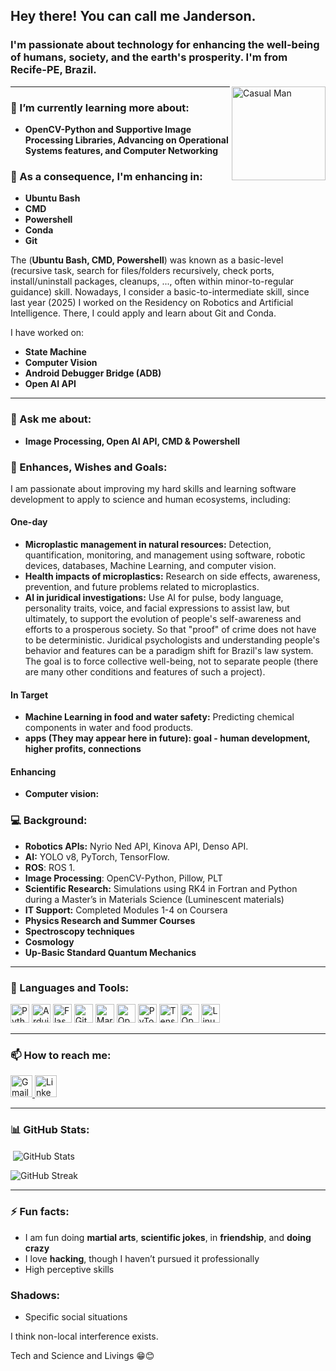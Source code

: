 
<h2 align="left">Hey there! You can call me Janderson. </h2> 
<h3>I'm passionate about technology for enhancing the well-being of humans, society, and the earth's prosperity. I'm from Recife-PE, Brazil. </h3>

<p align="left">
<!--   <a href="https://github.com/ryo-ma/github-profile-trophy"> -->
<!--     <img src="https://github-profile-trophy.vercel.app/?username=jandersoncosta97" alt="GitHub Trophy" /> -->
<!--   </a> -->
<!-- </p> -->

<img align="right" height="150" src="https://www.w3schools.com/howto/img_avatar.png" alt="Casual Man" />


---

### 🌱 I’m currently learning more about:
- **OpenCV-Python and Supportive Image Processing Libraries, Advancing on Operational Systems features, and Computer Networking**

### 🌱 As a consequence, I'm enhancing in:
- **Ubuntu Bash**
- **CMD**
- **Powershell**
- **Conda**
- **Git**

The (**Ubuntu Bash, CMD, Powershell**) was known as a basic-level (recursive task, search for files/folders recursively, check ports, install/uninstall packages, cleanups, ..., often within minor-to-regular guidance) skill. Nowadays, I consider a basic-to-intermediate skill, since last year (2025) I worked on the Residency on Robotics and Artificial Intelligence. There, I could apply and learn about Git and Conda.

I have worked on:

- **State Machine**
- **Computer Vision**
- **Android Debugger Bridge (ADB)**
- **Open AI API**

---

### 💬 Ask me about:
- **Image Processing, Open AI API, CMD & Powershell**


### 🎯 Enhances, Wishes and Goals:
I am passionate about improving my hard skills and learning software development to apply to science and human ecosystems, including:
#### One-day

- **Microplastic management in natural resources:** Detection, quantification, monitoring, and management using software, robotic devices, databases, Machine Learning, and computer vision.
- **Health impacts of microplastics:** Research on side effects, awareness, prevention, and future problems related to microplastics.
- **AI in juridical investigations:** Use AI for pulse, body language, personality traits, voice, and facial expressions to assist law, but ultimately, to support the evolution of people's self-awareness and efforts to a prosperous society. So that "proof" of crime does not have to be deterministic. Juridical psychologists and understanding people's behavior and features can be a paradigm shift for Brazil's law system. The goal is to force collective well-being, not to separate people (there are many other conditions and features of such a project). 


#### In Target
- **Machine Learning in food and water safety:** Predicting chemical components in water and food products.
- **apps (They may appear here in future): goal - human development, higher profits, connections**

#### Enhancing
- **Computer vision:**


### 💻 Background:
- **Robotics APIs:** Nyrio Ned API, Kinova API, Denso API.
- **AI:** YOLO v8, PyTorch, TensorFlow.
- **ROS**: ROS 1.
- **Image Processing**: OpenCV-Python, Pillow, PLT
- **Scientific Research:** Simulations using RK4 in Fortran and Python during a Master’s in Materials Science (Luminescent materials)
- **IT Support:** Completed Modules 1-4 on Coursera
- **Physics Research and Summer Courses**
- **Spectroscopy techniques**
- **Cosmology**
- **Up-Basic Standard Quantum Mechanics**
---

### 🔧 Languages and Tools:
<div align="left">
  <img src="https://cdn.jsdelivr.net/gh/devicons/devicon/icons/python/python-original.svg" height="30" alt="Python" />
  <img src="https://cdn.worldvectorlogo.com/logos/arduino-1.svg" height="30" alt="Arduino" />
  <img src="https://www.vectorlogo.zone/logos/pocoo_flask/pocoo_flask-icon.svg" height="30" alt="Flask" />
  <img src="https://www.vectorlogo.zone/logos/git-scm/git-scm-icon.svg" height="30" alt="Git" />
  <img src="https://www.vectorlogo.zone/logos/mariadb/mariadb-icon.svg" height="30" alt="MariaDB" />
  <img src="https://www.vectorlogo.zone/logos/opencv/opencv-icon.svg" height="30" alt="OpenCV" />
  <img src="https://www.vectorlogo.zone/logos/pytorch/pytorch-icon.svg" height="30" alt="PyTorch" />
  <img src="https://www.vectorlogo.zone/logos/tensorflow/tensorflow-icon.svg" height="30" alt="TensorFlow" />
  <img src="https://www.vectorlogo.zone/logos/openai/openai-icon.svg" height="30" alt="OpenAI API" />
  <img src="https://www.vectorlogo.zone/logos/linux/linux-icon.svg" height="30" alt="Linux" />
</div>



---

### 📫 How to reach me:
<p align="left">
  <a href="mailto:janderson.applicant@gmail.com">
    <img src="https://img.shields.io/static/v1?message=Gmail&logo=gmail&label=&color=D14836&logoColor=white&labelColor=&style=for-the-badge" height="35" alt="Gmail" />
  </a>
  <a href="https://www.linkedin.com/in/janderson-lima-costa-92ab6b140">
    <img src="https://img.shields.io/static/v1?message=LinkedIn&logo=linkedin&label=&color=0077B5&logoColor=white&labelColor=&style=for-the-badge" height="35" alt="LinkedIn" />
  </a>
</p>

---

### 📊 GitHub Stats:

<p>
<!--   <img align="left" src="https://github-readme-stats.vercel.app/api/top-langs?username=jandersoncosta97&show_icons=true&locale=en&layout=compact" alt="Top Languages" /> -->
</p>

<p>&nbsp;<img align="center" src="https://github-readme-stats.vercel.app/api?username=jandersoncosta97&show_icons=true&locale=en" alt="GitHub Stats" /></p>

<p><img align="center" src="https://github-readme-streak-stats.herokuapp.com/?user=jandersoncosta97" alt="GitHub Streak" /></p>

---

### ⚡ Fun facts:
- I am fun doing **martial arts**, **scientific jokes**, in **friendship**, and  **doing crazy**
- I love **hacking**, though I haven’t pursued it professionally
- High perceptive skills


### Shadows:
- Specific social situations

I think non-local interference exists.

Tech and Science and Livings 😁😊
